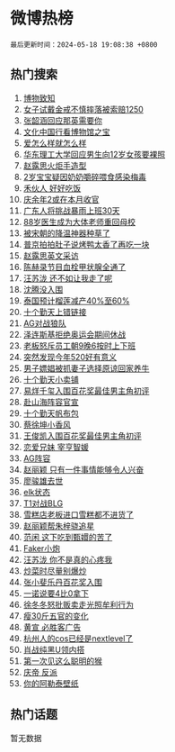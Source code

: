 # 微博热榜

`最后更新时间：2024-05-18 19:08:38 +0800`

## 热门搜索

1. [博物致知](https://m.weibo.cn/search?containerid=100103type%3D1%26t%3D10%26q%3D%23%E5%8D%9A%E7%89%A9%E8%87%B4%E7%9F%A5%23&stream_entry_id=51&isnewpage=1&extparam=seat%3D1%26dgr%3D0%26filter_type%3Drealtimehot%26stream_entry_id%3D51%26c_type%3D51%26pos%3D0%26cate%3D10103%26q%3D%2523%25E5%258D%259A%25E7%2589%25A9%25E8%2587%25B4%25E7%259F%25A5%2523%26display_time%3D1716030517%26pre_seqid%3D1716030516987026736103)
1. [女子试戴金戒不慎摔落被索赔1250](https://m.weibo.cn/search?containerid=100103type%3D1%26t%3D10%26q%3D%23%E5%A5%B3%E5%AD%90%E8%AF%95%E6%88%B4%E9%87%91%E6%88%92%E4%B8%8D%E6%85%8E%E6%91%94%E8%90%BD%E8%A2%AB%E7%B4%A2%E8%B5%941250%23&stream_entry_id=31&isnewpage=1&extparam=seat%3D1%26dgr%3D0%26realpos%3D1%26flag%3D2%26band_rank%3D1%26stream_entry_id%3D31%26filter_type%3Drealtimehot%26lcate%3D5001%26c_type%3D31%26cate%3D5001%26pos%3D0%26q%3D%2523%25E5%25A5%25B3%25E5%25AD%2590%25E8%25AF%2595%25E6%2588%25B4%25E9%2587%2591%25E6%2588%2592%25E4%25B8%258D%25E6%2585%258E%25E6%2591%2594%25E8%2590%25BD%25E8%25A2%25AB%25E7%25B4%25A2%25E8%25B5%25941250%2523%26display_time%3D1716030517%26pre_seqid%3D1716030516987026736103)
1. [张韶涵回应那英需要你](https://m.weibo.cn/search?containerid=100103type%3D1%26t%3D10%26q%3D%23%E5%BC%A0%E9%9F%B6%E6%B6%B5%E5%9B%9E%E5%BA%94%E9%82%A3%E8%8B%B1%E9%9C%80%E8%A6%81%E4%BD%A0%23&stream_entry_id=31&isnewpage=1&extparam=seat%3D1%26dgr%3D0%26realpos%3D2%26flag%3D1%26band_rank%3D2%26stream_entry_id%3D31%26filter_type%3Drealtimehot%26lcate%3D5001%26c_type%3D31%26cate%3D5001%26pos%3D1%26q%3D%2523%25E5%25BC%25A0%25E9%259F%25B6%25E6%25B6%25B5%25E5%259B%259E%25E5%25BA%2594%25E9%2582%25A3%25E8%258B%25B1%25E9%259C%2580%25E8%25A6%2581%25E4%25BD%25A0%2523%26display_time%3D1716030517%26pre_seqid%3D1716030516987026736103)
1. [文化中国行看博物馆之宝](https://m.weibo.cn/search?containerid=100103type%3D1%26t%3D10%26q%3D%23%E6%96%87%E5%8C%96%E4%B8%AD%E5%9B%BD%E8%A1%8C%E7%9C%8B%E5%8D%9A%E7%89%A9%E9%A6%86%E4%B9%8B%E5%AE%9D%23&stream_entry_id=31&isnewpage=1&extparam=seat%3D1%26dgr%3D0%26realpos%3D3%26flag%3D0%26band_rank%3D3%26stream_entry_id%3D31%26filter_type%3Drealtimehot%26lcate%3D5001%26c_type%3D31%26cate%3D5001%26pos%3D2%26q%3D%2523%25E6%2596%2587%25E5%258C%2596%25E4%25B8%25AD%25E5%259B%25BD%25E8%25A1%258C%25E7%259C%258B%25E5%258D%259A%25E7%2589%25A9%25E9%25A6%2586%25E4%25B9%258B%25E5%25AE%259D%2523%26display_time%3D1716030517%26pre_seqid%3D1716030516987026736103)
1. [爱怎么样就怎么样](https://m.weibo.cn/search?containerid=100103type%3D1%26t%3D10%26q%3D%23%E7%88%B1%E6%80%8E%E4%B9%88%E6%A0%B7%E5%B0%B1%E6%80%8E%E4%B9%88%E6%A0%B7%23&stream_entry_id=31&isnewpage=1&extparam=seat%3D1%26dgr%3D0%26adid%3D236658%26band_rank%3D4%26stream_entry_id%3D31%26is_ad_pos%3D1%26filter_type%3Drealtimehot%26lcate%3D5001%26c_type%3D31%26topic_ad%3D1%26cate%3D5001%26pos%3D3%26q%3D%2523%25E7%2588%25B1%25E6%2580%258E%25E4%25B9%2588%25E6%25A0%25B7%25E5%25B0%25B1%25E6%2580%258E%25E4%25B9%2588%25E6%25A0%25B7%2523%26display_time%3D1716030517%26pre_seqid%3D1716030516987026736103)
1. [华东理工大学回应男生向12岁女孩要裸照](https://m.weibo.cn/search?containerid=100103type%3D1%26t%3D10%26q%3D%23%E5%8D%8E%E4%B8%9C%E7%90%86%E5%B7%A5%E5%A4%A7%E5%AD%A6%E5%9B%9E%E5%BA%94%E7%94%B7%E7%94%9F%E5%90%9112%E5%B2%81%E5%A5%B3%E5%AD%A9%E8%A6%81%E8%A3%B8%E7%85%A7%23&stream_entry_id=31&isnewpage=1&extparam=seat%3D1%26dgr%3D0%26realpos%3D4%26flag%3D1%26band_rank%3D4%26stream_entry_id%3D31%26filter_type%3Drealtimehot%26lcate%3D5001%26c_type%3D31%26cate%3D5001%26pos%3D4%26q%3D%2523%25E5%258D%258E%25E4%25B8%259C%25E7%2590%2586%25E5%25B7%25A5%25E5%25A4%25A7%25E5%25AD%25A6%25E5%259B%259E%25E5%25BA%2594%25E7%2594%25B7%25E7%2594%259F%25E5%2590%259112%25E5%25B2%2581%25E5%25A5%25B3%25E5%25AD%25A9%25E8%25A6%2581%25E8%25A3%25B8%25E7%2585%25A7%2523%26display_time%3D1716030517%26pre_seqid%3D1716030516987026736103)
1. [赵露思火炬手造型](https://m.weibo.cn/search?containerid=100103type%3D1%26t%3D10%26q%3D%23%E8%B5%B5%E9%9C%B2%E6%80%9D%E7%81%AB%E7%82%AC%E6%89%8B%E9%80%A0%E5%9E%8B%23&stream_entry_id=31&isnewpage=1&extparam=seat%3D1%26dgr%3D0%26realpos%3D5%26flag%3D0%26band_rank%3D5%26stream_entry_id%3D31%26filter_type%3Drealtimehot%26lcate%3D5001%26c_type%3D31%26cate%3D5001%26pos%3D5%26q%3D%2523%25E8%25B5%25B5%25E9%259C%25B2%25E6%2580%259D%25E7%2581%25AB%25E7%2582%25AC%25E6%2589%258B%25E9%2580%25A0%25E5%259E%258B%2523%26display_time%3D1716030517%26pre_seqid%3D1716030516987026736103)
1. [2岁宝宝疑因奶奶嚼碎喂食感染梅毒](https://m.weibo.cn/search?containerid=100103type%3D1%26t%3D10%26q%3D%232%E5%B2%81%E5%AE%9D%E5%AE%9D%E7%96%91%E5%9B%A0%E5%A5%B6%E5%A5%B6%E5%9A%BC%E7%A2%8E%E5%96%82%E9%A3%9F%E6%84%9F%E6%9F%93%E6%A2%85%E6%AF%92%23&stream_entry_id=31&isnewpage=1&extparam=seat%3D1%26dgr%3D0%26realpos%3D6%26flag%3D0%26band_rank%3D6%26stream_entry_id%3D31%26filter_type%3Drealtimehot%26lcate%3D5001%26c_type%3D31%26cate%3D5001%26pos%3D6%26q%3D%25232%25E5%25B2%2581%25E5%25AE%259D%25E5%25AE%259D%25E7%2596%2591%25E5%259B%25A0%25E5%25A5%25B6%25E5%25A5%25B6%25E5%259A%25BC%25E7%25A2%258E%25E5%2596%2582%25E9%25A3%259F%25E6%2584%259F%25E6%259F%2593%25E6%25A2%2585%25E6%25AF%2592%2523%26display_time%3D1716030517%26pre_seqid%3D1716030516987026736103)
1. [禾伙人 好好吃饭](https://m.weibo.cn/search?containerid=100103type%3D1%26t%3D10%26q%3D%23%E7%A6%BE%E4%BC%99%E4%BA%BA+%E5%A5%BD%E5%A5%BD%E5%90%83%E9%A5%AD%23&stream_entry_id=31&isnewpage=1&extparam=seat%3D1%26dgr%3D0%26adid%3D236895%26band_rank%3D7%26stream_entry_id%3D31%26is_ad_pos%3D1%26filter_type%3Drealtimehot%26lcate%3D5001%26c_type%3D31%26topic_ad%3D1%26cate%3D5001%26pos%3D7%26q%3D%2523%25E7%25A6%25BE%25E4%25BC%2599%25E4%25BA%25BA%2520%25E5%25A5%25BD%25E5%25A5%25BD%25E5%2590%2583%25E9%25A5%25AD%2523%26display_time%3D1716030517%26pre_seqid%3D1716030516987026736103)
1. [庆余年2或在本月收官](https://m.weibo.cn/search?containerid=100103type%3D1%26t%3D10%26q%3D%23%E5%BA%86%E4%BD%99%E5%B9%B42%E6%88%96%E5%9C%A8%E6%9C%AC%E6%9C%88%E6%94%B6%E5%AE%98%23&stream_entry_id=31&isnewpage=1&extparam=seat%3D1%26dgr%3D0%26realpos%3D7%26flag%3D0%26band_rank%3D7%26stream_entry_id%3D31%26filter_type%3Drealtimehot%26lcate%3D5001%26c_type%3D31%26cate%3D5001%26pos%3D8%26q%3D%2523%25E5%25BA%2586%25E4%25BD%2599%25E5%25B9%25B42%25E6%2588%2596%25E5%259C%25A8%25E6%259C%25AC%25E6%259C%2588%25E6%2594%25B6%25E5%25AE%2598%2523%26display_time%3D1716030517%26pre_seqid%3D1716030516987026736103)
1. [广东人将挑战暴雨上班30天](https://m.weibo.cn/search?containerid=100103type%3D1%26t%3D10%26q%3D%23%E5%B9%BF%E4%B8%9C%E4%BA%BA%E5%B0%86%E6%8C%91%E6%88%98%E6%9A%B4%E9%9B%A8%E4%B8%8A%E7%8F%AD30%E5%A4%A9%23&stream_entry_id=31&isnewpage=1&extparam=seat%3D1%26dgr%3D0%26realpos%3D8%26flag%3D0%26band_rank%3D8%26stream_entry_id%3D31%26filter_type%3Drealtimehot%26lcate%3D5001%26c_type%3D31%26cate%3D5001%26pos%3D9%26q%3D%2523%25E5%25B9%25BF%25E4%25B8%259C%25E4%25BA%25BA%25E5%25B0%2586%25E6%258C%2591%25E6%2588%2598%25E6%259A%25B4%25E9%259B%25A8%25E4%25B8%258A%25E7%258F%25AD30%25E5%25A4%25A9%2523%26display_time%3D1716030517%26pre_seqid%3D1716030516987026736103)
1. [88岁医生成为大体老师重回母校](https://m.weibo.cn/search?containerid=100103type%3D1%26t%3D10%26q%3D%2388%E5%B2%81%E5%8C%BB%E7%94%9F%E6%88%90%E4%B8%BA%E5%A4%A7%E4%BD%93%E8%80%81%E5%B8%88%E9%87%8D%E5%9B%9E%E6%AF%8D%E6%A0%A1%23&stream_entry_id=31&isnewpage=1&extparam=seat%3D1%26dgr%3D0%26realpos%3D9%26flag%3D32768%26band_rank%3D9%26stream_entry_id%3D31%26filter_type%3Drealtimehot%26lcate%3D5001%26c_type%3D31%26cate%3D5001%26pos%3D10%26q%3D%252388%25E5%25B2%2581%25E5%258C%25BB%25E7%2594%259F%25E6%2588%2590%25E4%25B8%25BA%25E5%25A4%25A7%25E4%25BD%2593%25E8%2580%2581%25E5%25B8%2588%25E9%2587%258D%25E5%259B%259E%25E6%25AF%258D%25E6%25A0%25A1%2523%26display_time%3D1716030517%26pre_seqid%3D1716030516987026736103)
1. [被宋朝的降温神器种草了](https://m.weibo.cn/search?containerid=100103type%3D1%26t%3D10%26q%3D%23%E8%A2%AB%E5%AE%8B%E6%9C%9D%E7%9A%84%E9%99%8D%E6%B8%A9%E7%A5%9E%E5%99%A8%E7%A7%8D%E8%8D%89%E4%BA%86%23&stream_entry_id=31&isnewpage=1&extparam=seat%3D1%26dgr%3D0%26realpos%3D10%26flag%3D32768%26band_rank%3D10%26stream_entry_id%3D31%26filter_type%3Drealtimehot%26lcate%3D5001%26c_type%3D31%26cate%3D5001%26pos%3D11%26q%3D%2523%25E8%25A2%25AB%25E5%25AE%258B%25E6%259C%259D%25E7%259A%2584%25E9%2599%258D%25E6%25B8%25A9%25E7%25A5%259E%25E5%2599%25A8%25E7%25A7%258D%25E8%258D%2589%25E4%25BA%2586%2523%26display_time%3D1716030517%26pre_seqid%3D1716030516987026736103)
1. [普京拍拍肚子说烤鸭太香了再吃一块](https://m.weibo.cn/search?containerid=100103type%3D1%26t%3D10%26q%3D%23%E6%99%AE%E4%BA%AC%E6%8B%8D%E6%8B%8D%E8%82%9A%E5%AD%90%E8%AF%B4%E7%83%A4%E9%B8%AD%E5%A4%AA%E9%A6%99%E4%BA%86%E5%86%8D%E5%90%83%E4%B8%80%E5%9D%97%23&stream_entry_id=31&isnewpage=1&extparam=seat%3D1%26dgr%3D0%26realpos%3D11%26flag%3D2%26band_rank%3D11%26stream_entry_id%3D31%26filter_type%3Drealtimehot%26lcate%3D5001%26c_type%3D31%26cate%3D5001%26pos%3D12%26q%3D%2523%25E6%2599%25AE%25E4%25BA%25AC%25E6%258B%258D%25E6%258B%258D%25E8%2582%259A%25E5%25AD%2590%25E8%25AF%25B4%25E7%2583%25A4%25E9%25B8%25AD%25E5%25A4%25AA%25E9%25A6%2599%25E4%25BA%2586%25E5%2586%258D%25E5%2590%2583%25E4%25B8%2580%25E5%259D%2597%2523%26display_time%3D1716030517%26pre_seqid%3D1716030516987026736103)
1. [赵露思英文采访](https://m.weibo.cn/search?containerid=100103type%3D1%26t%3D10%26q%3D%23%E8%B5%B5%E9%9C%B2%E6%80%9D%E8%8B%B1%E6%96%87%E9%87%87%E8%AE%BF%23&stream_entry_id=31&isnewpage=1&extparam=seat%3D1%26dgr%3D0%26realpos%3D12%26flag%3D0%26band_rank%3D12%26stream_entry_id%3D31%26filter_type%3Drealtimehot%26lcate%3D5001%26c_type%3D31%26cate%3D5001%26pos%3D13%26q%3D%2523%25E8%25B5%25B5%25E9%259C%25B2%25E6%2580%259D%25E8%258B%25B1%25E6%2596%2587%25E9%2587%2587%25E8%25AE%25BF%2523%26display_time%3D1716030517%26pre_seqid%3D1716030516987026736103)
1. [陈赫录节目血栓甲状腺全通了](https://m.weibo.cn/search?containerid=100103type%3D1%26t%3D10%26q%3D%23%E9%99%88%E8%B5%AB%E5%BD%95%E8%8A%82%E7%9B%AE%E8%A1%80%E6%A0%93%E7%94%B2%E7%8A%B6%E8%85%BA%E5%85%A8%E9%80%9A%E4%BA%86%23&stream_entry_id=31&isnewpage=1&extparam=seat%3D1%26dgr%3D0%26realpos%3D13%26flag%3D2%26band_rank%3D13%26stream_entry_id%3D31%26filter_type%3Drealtimehot%26lcate%3D5001%26c_type%3D31%26cate%3D5001%26pos%3D14%26q%3D%2523%25E9%2599%2588%25E8%25B5%25AB%25E5%25BD%2595%25E8%258A%2582%25E7%259B%25AE%25E8%25A1%2580%25E6%25A0%2593%25E7%2594%25B2%25E7%258A%25B6%25E8%2585%25BA%25E5%2585%25A8%25E9%2580%259A%25E4%25BA%2586%2523%26display_time%3D1716030517%26pre_seqid%3D1716030516987026736103)
1. [汪苏泷 还不如让我走了呢](https://m.weibo.cn/search?containerid=100103type%3D1%26t%3D10%26q%3D%E6%B1%AA%E8%8B%8F%E6%B3%B7+%E8%BF%98%E4%B8%8D%E5%A6%82%E8%AE%A9%E6%88%91%E8%B5%B0%E4%BA%86%E5%91%A2&stream_entry_id=31&isnewpage=1&extparam=seat%3D1%26dgr%3D0%26realpos%3D14%26flag%3D2%26band_rank%3D14%26stream_entry_id%3D31%26filter_type%3Drealtimehot%26lcate%3D5001%26c_type%3D31%26cate%3D5001%26pos%3D15%26q%3D%25E6%25B1%25AA%25E8%258B%258F%25E6%25B3%25B7%2520%25E8%25BF%2598%25E4%25B8%258D%25E5%25A6%2582%25E8%25AE%25A9%25E6%2588%2591%25E8%25B5%25B0%25E4%25BA%2586%25E5%2591%25A2%26display_time%3D1716030517%26pre_seqid%3D1716030516987026736103)
1. [沈腾没入围](https://m.weibo.cn/search?containerid=100103type%3D1%26t%3D10%26q%3D%23%E6%B2%88%E8%85%BE%E6%B2%A1%E5%85%A5%E5%9B%B4%23&stream_entry_id=31&isnewpage=1&extparam=seat%3D1%26dgr%3D0%26realpos%3D15%26flag%3D0%26band_rank%3D15%26stream_entry_id%3D31%26filter_type%3Drealtimehot%26lcate%3D5001%26c_type%3D31%26cate%3D5001%26pos%3D16%26q%3D%2523%25E6%25B2%2588%25E8%2585%25BE%25E6%25B2%25A1%25E5%2585%25A5%25E5%259B%25B4%2523%26display_time%3D1716030517%26pre_seqid%3D1716030516987026736103)
1. [泰国预计榴莲减产40%至60%](https://m.weibo.cn/search?containerid=100103type%3D1%26t%3D10%26q%3D%23%E6%B3%B0%E5%9B%BD%E9%A2%84%E8%AE%A1%E6%A6%B4%E8%8E%B2%E5%87%8F%E4%BA%A740%25%E8%87%B360%25%23&stream_entry_id=31&isnewpage=1&extparam=seat%3D1%26dgr%3D0%26realpos%3D16%26flag%3D1%26band_rank%3D16%26stream_entry_id%3D31%26filter_type%3Drealtimehot%26lcate%3D5001%26c_type%3D31%26cate%3D5001%26pos%3D17%26q%3D%2523%25E6%25B3%25B0%25E5%259B%25BD%25E9%25A2%2584%25E8%25AE%25A1%25E6%25A6%25B4%25E8%258E%25B2%25E5%2587%258F%25E4%25BA%25A740%2525%25E8%2587%25B360%2525%2523%26display_time%3D1716030517%26pre_seqid%3D1716030516987026736103)
1. [十个勤天上错链接](https://m.weibo.cn/search?containerid=100103type%3D1%26t%3D10%26q%3D%23%E5%8D%81%E4%B8%AA%E5%8B%A4%E5%A4%A9%E4%B8%8A%E9%94%99%E9%93%BE%E6%8E%A5%23&stream_entry_id=31&isnewpage=1&extparam=seat%3D1%26dgr%3D0%26realpos%3D17%26flag%3D0%26band_rank%3D17%26stream_entry_id%3D31%26filter_type%3Drealtimehot%26lcate%3D5001%26c_type%3D31%26cate%3D5001%26pos%3D18%26q%3D%2523%25E5%258D%2581%25E4%25B8%25AA%25E5%258B%25A4%25E5%25A4%25A9%25E4%25B8%258A%25E9%2594%2599%25E9%2593%25BE%25E6%258E%25A5%2523%26display_time%3D1716030517%26pre_seqid%3D1716030516987026736103)
1. [AG对战狼队](https://m.weibo.cn/search?containerid=100103type%3D1%26t%3D10%26q%3D%23AG%E5%AF%B9%E6%88%98%E7%8B%BC%E9%98%9F%23&stream_entry_id=31&isnewpage=1&extparam=seat%3D1%26dgr%3D0%26realpos%3D18%26flag%3D1%26band_rank%3D18%26stream_entry_id%3D31%26filter_type%3Drealtimehot%26lcate%3D5001%26c_type%3D31%26cate%3D5001%26pos%3D19%26q%3D%2523AG%25E5%25AF%25B9%25E6%2588%2598%25E7%258B%25BC%25E9%2598%259F%2523%26display_time%3D1716030517%26pre_seqid%3D1716030516987026736103)
1. [泽连斯基拒绝奥运会期间休战](https://m.weibo.cn/search?containerid=100103type%3D1%26t%3D10%26q%3D%23%E6%B3%BD%E8%BF%9E%E6%96%AF%E5%9F%BA%E6%8B%92%E7%BB%9D%E5%A5%A5%E8%BF%90%E4%BC%9A%E6%9C%9F%E9%97%B4%E4%BC%91%E6%88%98%23&stream_entry_id=31&isnewpage=1&extparam=seat%3D1%26dgr%3D0%26realpos%3D19%26flag%3D0%26band_rank%3D19%26stream_entry_id%3D31%26filter_type%3Drealtimehot%26lcate%3D5001%26c_type%3D31%26cate%3D5001%26pos%3D20%26q%3D%2523%25E6%25B3%25BD%25E8%25BF%259E%25E6%2596%25AF%25E5%259F%25BA%25E6%258B%2592%25E7%25BB%259D%25E5%25A5%25A5%25E8%25BF%2590%25E4%25BC%259A%25E6%259C%259F%25E9%2597%25B4%25E4%25BC%2591%25E6%2588%2598%2523%26display_time%3D1716030517%26pre_seqid%3D1716030516987026736103)
1. [老板怒斥员工朝9晚6按时上下班](https://m.weibo.cn/search?containerid=100103type%3D1%26t%3D10%26q%3D%23%E8%80%81%E6%9D%BF%E6%80%92%E6%96%A5%E5%91%98%E5%B7%A5%E6%9C%9D9%E6%99%9A6%E6%8C%89%E6%97%B6%E4%B8%8A%E4%B8%8B%E7%8F%AD%23&stream_entry_id=31&isnewpage=1&extparam=seat%3D1%26dgr%3D0%26realpos%3D20%26flag%3D0%26band_rank%3D20%26stream_entry_id%3D31%26filter_type%3Drealtimehot%26lcate%3D5001%26c_type%3D31%26cate%3D5001%26pos%3D21%26q%3D%2523%25E8%2580%2581%25E6%259D%25BF%25E6%2580%2592%25E6%2596%25A5%25E5%2591%2598%25E5%25B7%25A5%25E6%259C%259D9%25E6%2599%259A6%25E6%258C%2589%25E6%2597%25B6%25E4%25B8%258A%25E4%25B8%258B%25E7%258F%25AD%2523%26display_time%3D1716030517%26pre_seqid%3D1716030516987026736103)
1. [突然发现今年520好有意义](https://m.weibo.cn/search?containerid=100103type%3D1%26t%3D10%26q%3D%23%E7%AA%81%E7%84%B6%E5%8F%91%E7%8E%B0%E4%BB%8A%E5%B9%B4520%E5%A5%BD%E6%9C%89%E6%84%8F%E4%B9%89%23&stream_entry_id=31&isnewpage=1&extparam=seat%3D1%26dgr%3D0%26realpos%3D21%26flag%3D0%26band_rank%3D21%26stream_entry_id%3D31%26filter_type%3Drealtimehot%26lcate%3D5001%26c_type%3D31%26cate%3D5001%26pos%3D22%26q%3D%2523%25E7%25AA%2581%25E7%2584%25B6%25E5%258F%2591%25E7%258E%25B0%25E4%25BB%258A%25E5%25B9%25B4520%25E5%25A5%25BD%25E6%259C%2589%25E6%2584%258F%25E4%25B9%2589%2523%26display_time%3D1716030517%26pre_seqid%3D1716030516987026736103)
1. [男子嫖娼被抓妻子选择原谅回家养牛](https://m.weibo.cn/search?containerid=100103type%3D1%26t%3D10%26q%3D%23%E7%94%B7%E5%AD%90%E5%AB%96%E5%A8%BC%E8%A2%AB%E6%8A%93%E5%A6%BB%E5%AD%90%E9%80%89%E6%8B%A9%E5%8E%9F%E8%B0%85%E5%9B%9E%E5%AE%B6%E5%85%BB%E7%89%9B%23&stream_entry_id=31&isnewpage=1&extparam=seat%3D1%26dgr%3D0%26realpos%3D22%26flag%3D2%26band_rank%3D22%26stream_entry_id%3D31%26filter_type%3Drealtimehot%26lcate%3D5001%26c_type%3D31%26cate%3D5001%26pos%3D23%26q%3D%2523%25E7%2594%25B7%25E5%25AD%2590%25E5%25AB%2596%25E5%25A8%25BC%25E8%25A2%25AB%25E6%258A%2593%25E5%25A6%25BB%25E5%25AD%2590%25E9%2580%2589%25E6%258B%25A9%25E5%258E%259F%25E8%25B0%2585%25E5%259B%259E%25E5%25AE%25B6%25E5%2585%25BB%25E7%2589%259B%2523%26display_time%3D1716030517%26pre_seqid%3D1716030516987026736103)
1. [十个勤天小卖铺](https://m.weibo.cn/search?containerid=100103type%3D1%26t%3D10%26q%3D%E5%8D%81%E4%B8%AA%E5%8B%A4%E5%A4%A9%E5%B0%8F%E5%8D%96%E9%93%BA&stream_entry_id=31&isnewpage=1&extparam=seat%3D1%26dgr%3D0%26realpos%3D23%26flag%3D0%26band_rank%3D23%26stream_entry_id%3D31%26filter_type%3Drealtimehot%26lcate%3D5001%26c_type%3D31%26cate%3D5001%26pos%3D24%26q%3D%25E5%258D%2581%25E4%25B8%25AA%25E5%258B%25A4%25E5%25A4%25A9%25E5%25B0%258F%25E5%258D%2596%25E9%2593%25BA%26display_time%3D1716030517%26pre_seqid%3D1716030516987026736103)
1. [易烊千玺入围百花奖最佳男主角初评](https://m.weibo.cn/search?containerid=100103type%3D1%26t%3D10%26q%3D%23%E6%98%93%E7%83%8A%E5%8D%83%E7%8E%BA%E5%85%A5%E5%9B%B4%E7%99%BE%E8%8A%B1%E5%A5%96%E6%9C%80%E4%BD%B3%E7%94%B7%E4%B8%BB%E8%A7%92%E5%88%9D%E8%AF%84%23&stream_entry_id=31&isnewpage=1&extparam=seat%3D1%26dgr%3D0%26realpos%3D24%26flag%3D0%26band_rank%3D24%26stream_entry_id%3D31%26filter_type%3Drealtimehot%26lcate%3D5001%26c_type%3D31%26cate%3D5001%26pos%3D25%26q%3D%2523%25E6%2598%2593%25E7%2583%258A%25E5%258D%2583%25E7%258E%25BA%25E5%2585%25A5%25E5%259B%25B4%25E7%2599%25BE%25E8%258A%25B1%25E5%25A5%2596%25E6%259C%2580%25E4%25BD%25B3%25E7%2594%25B7%25E4%25B8%25BB%25E8%25A7%2592%25E5%2588%259D%25E8%25AF%2584%2523%26display_time%3D1716030517%26pre_seqid%3D1716030516987026736103)
1. [赴山海阵容官宣](https://m.weibo.cn/search?containerid=100103type%3D1%26t%3D10%26q%3D%23%E8%B5%B4%E5%B1%B1%E6%B5%B7%E9%98%B5%E5%AE%B9%E5%AE%98%E5%AE%A3%23&stream_entry_id=31&isnewpage=1&extparam=seat%3D1%26dgr%3D0%26realpos%3D25%26flag%3D1%26band_rank%3D25%26stream_entry_id%3D31%26filter_type%3Drealtimehot%26lcate%3D5001%26c_type%3D31%26cate%3D5001%26pos%3D26%26q%3D%2523%25E8%25B5%25B4%25E5%25B1%25B1%25E6%25B5%25B7%25E9%2598%25B5%25E5%25AE%25B9%25E5%25AE%2598%25E5%25AE%25A3%2523%26display_time%3D1716030517%26pre_seqid%3D1716030516987026736103)
1. [十个勤天帆布包](https://m.weibo.cn/search?containerid=100103type%3D1%26t%3D10%26q%3D%E5%8D%81%E4%B8%AA%E5%8B%A4%E5%A4%A9%E5%B8%86%E5%B8%83%E5%8C%85&stream_entry_id=31&isnewpage=1&extparam=seat%3D1%26dgr%3D0%26realpos%3D26%26flag%3D0%26band_rank%3D26%26stream_entry_id%3D31%26filter_type%3Drealtimehot%26lcate%3D5001%26c_type%3D31%26cate%3D5001%26pos%3D27%26q%3D%25E5%258D%2581%25E4%25B8%25AA%25E5%258B%25A4%25E5%25A4%25A9%25E5%25B8%2586%25E5%25B8%2583%25E5%258C%2585%26display_time%3D1716030517%26pre_seqid%3D1716030516987026736103)
1. [蔡徐坤小香风](https://m.weibo.cn/search?containerid=100103type%3D1%26t%3D10%26q%3D%E8%94%A1%E5%BE%90%E5%9D%A4%E5%B0%8F%E9%A6%99%E9%A3%8E&stream_entry_id=31&isnewpage=1&extparam=seat%3D1%26dgr%3D0%26realpos%3D27%26flag%3D0%26band_rank%3D27%26stream_entry_id%3D31%26filter_type%3Drealtimehot%26lcate%3D5001%26c_type%3D31%26cate%3D5001%26pos%3D28%26q%3D%25E8%2594%25A1%25E5%25BE%2590%25E5%259D%25A4%25E5%25B0%258F%25E9%25A6%2599%25E9%25A3%258E%26display_time%3D1716030517%26pre_seqid%3D1716030516987026736103)
1. [王俊凯入围百花奖最佳男主角初评](https://m.weibo.cn/search?containerid=100103type%3D1%26t%3D10%26q%3D%23%E7%8E%8B%E4%BF%8A%E5%87%AF%E5%85%A5%E5%9B%B4%E7%99%BE%E8%8A%B1%E5%A5%96%E6%9C%80%E4%BD%B3%E7%94%B7%E4%B8%BB%E8%A7%92%E5%88%9D%E8%AF%84%23&stream_entry_id=31&isnewpage=1&extparam=seat%3D1%26dgr%3D0%26realpos%3D28%26flag%3D0%26band_rank%3D28%26stream_entry_id%3D31%26filter_type%3Drealtimehot%26lcate%3D5001%26c_type%3D31%26cate%3D5001%26pos%3D29%26q%3D%2523%25E7%258E%258B%25E4%25BF%258A%25E5%2587%25AF%25E5%2585%25A5%25E5%259B%25B4%25E7%2599%25BE%25E8%258A%25B1%25E5%25A5%2596%25E6%259C%2580%25E4%25BD%25B3%25E7%2594%25B7%25E4%25B8%25BB%25E8%25A7%2592%25E5%2588%259D%25E8%25AF%2584%2523%26display_time%3D1716030517%26pre_seqid%3D1716030516987026736103)
1. [恋爱兄妹 宰亨智媛](https://m.weibo.cn/search?containerid=100103type%3D1%26t%3D10%26q%3D%E6%81%8B%E7%88%B1%E5%85%84%E5%A6%B9+%E5%AE%B0%E4%BA%A8%E6%99%BA%E5%AA%9B&stream_entry_id=31&isnewpage=1&extparam=seat%3D1%26dgr%3D0%26realpos%3D29%26flag%3D1%26band_rank%3D29%26stream_entry_id%3D31%26filter_type%3Drealtimehot%26lcate%3D5001%26c_type%3D31%26cate%3D5001%26pos%3D30%26q%3D%25E6%2581%258B%25E7%2588%25B1%25E5%2585%2584%25E5%25A6%25B9%2520%25E5%25AE%25B0%25E4%25BA%25A8%25E6%2599%25BA%25E5%25AA%259B%26display_time%3D1716030517%26pre_seqid%3D1716030516987026736103)
1. [AG阵容](https://m.weibo.cn/search?containerid=100103type%3D1%26t%3D10%26q%3D%23AG%E9%98%B5%E5%AE%B9%23&stream_entry_id=31&isnewpage=1&extparam=seat%3D1%26dgr%3D0%26realpos%3D30%26flag%3D1%26band_rank%3D30%26stream_entry_id%3D31%26filter_type%3Drealtimehot%26lcate%3D5001%26c_type%3D31%26cate%3D5001%26pos%3D31%26q%3D%2523AG%25E9%2598%25B5%25E5%25AE%25B9%2523%26display_time%3D1716030517%26pre_seqid%3D1716030516987026736103)
1. [赵丽颖 只有一件事情能够令人兴奋](https://m.weibo.cn/search?containerid=100103type%3D1%26t%3D10%26q%3D%E8%B5%B5%E4%B8%BD%E9%A2%96+%E5%8F%AA%E6%9C%89%E4%B8%80%E4%BB%B6%E4%BA%8B%E6%83%85%E8%83%BD%E5%A4%9F%E4%BB%A4%E4%BA%BA%E5%85%B4%E5%A5%8B&stream_entry_id=31&isnewpage=1&extparam=seat%3D1%26dgr%3D0%26realpos%3D31%26flag%3D0%26band_rank%3D31%26stream_entry_id%3D31%26filter_type%3Drealtimehot%26lcate%3D5001%26c_type%3D31%26cate%3D5001%26pos%3D32%26q%3D%25E8%25B5%25B5%25E4%25B8%25BD%25E9%25A2%2596%2520%25E5%258F%25AA%25E6%259C%2589%25E4%25B8%2580%25E4%25BB%25B6%25E4%25BA%258B%25E6%2583%2585%25E8%2583%25BD%25E5%25A4%259F%25E4%25BB%25A4%25E4%25BA%25BA%25E5%2585%25B4%25E5%25A5%258B%26display_time%3D1716030517%26pre_seqid%3D1716030516987026736103)
1. [廖骏雄去世](https://m.weibo.cn/search?containerid=100103type%3D1%26t%3D10%26q%3D%23%E5%BB%96%E9%AA%8F%E9%9B%84%E5%8E%BB%E4%B8%96%23&stream_entry_id=31&isnewpage=1&extparam=seat%3D1%26dgr%3D0%26realpos%3D32%26flag%3D0%26band_rank%3D32%26stream_entry_id%3D31%26filter_type%3Drealtimehot%26lcate%3D5001%26c_type%3D31%26cate%3D5001%26pos%3D33%26q%3D%2523%25E5%25BB%2596%25E9%25AA%258F%25E9%259B%2584%25E5%258E%25BB%25E4%25B8%2596%2523%26display_time%3D1716030517%26pre_seqid%3D1716030516987026736103)
1. [elk状态](https://m.weibo.cn/search?containerid=100103type%3D1%26t%3D10%26q%3Delk%E7%8A%B6%E6%80%81&stream_entry_id=31&isnewpage=1&extparam=seat%3D1%26dgr%3D0%26realpos%3D33%26flag%3D1%26band_rank%3D33%26stream_entry_id%3D31%26filter_type%3Drealtimehot%26lcate%3D5001%26c_type%3D31%26cate%3D5001%26pos%3D34%26q%3Delk%25E7%258A%25B6%25E6%2580%2581%26display_time%3D1716030517%26pre_seqid%3D1716030516987026736103)
1. [T1对战BLG](https://m.weibo.cn/search?containerid=100103type%3D1%26t%3D10%26q%3D%23T1%E5%AF%B9%E6%88%98BLG%23&stream_entry_id=31&isnewpage=1&extparam=seat%3D1%26dgr%3D0%26realpos%3D34%26flag%3D0%26band_rank%3D34%26stream_entry_id%3D31%26filter_type%3Drealtimehot%26lcate%3D5001%26c_type%3D31%26cate%3D5001%26pos%3D35%26q%3D%2523T1%25E5%25AF%25B9%25E6%2588%2598BLG%2523%26display_time%3D1716030517%26pre_seqid%3D1716030516987026736103)
1. [雪糕店老板进口雪糕都不进货了](https://m.weibo.cn/search?containerid=100103type%3D1%26t%3D10%26q%3D%23%E9%9B%AA%E7%B3%95%E5%BA%97%E8%80%81%E6%9D%BF%E8%BF%9B%E5%8F%A3%E9%9B%AA%E7%B3%95%E9%83%BD%E4%B8%8D%E8%BF%9B%E8%B4%A7%E4%BA%86%23&stream_entry_id=31&isnewpage=1&extparam=seat%3D1%26dgr%3D0%26realpos%3D35%26flag%3D0%26band_rank%3D35%26stream_entry_id%3D31%26filter_type%3Drealtimehot%26lcate%3D5001%26c_type%3D31%26cate%3D5001%26pos%3D36%26q%3D%2523%25E9%259B%25AA%25E7%25B3%2595%25E5%25BA%2597%25E8%2580%2581%25E6%259D%25BF%25E8%25BF%259B%25E5%258F%25A3%25E9%259B%25AA%25E7%25B3%2595%25E9%2583%25BD%25E4%25B8%258D%25E8%25BF%259B%25E8%25B4%25A7%25E4%25BA%2586%2523%26display_time%3D1716030517%26pre_seqid%3D1716030516987026736103)
1. [赵丽颖帮朱梓骁追星](https://m.weibo.cn/search?containerid=100103type%3D1%26t%3D10%26q%3D%23%E8%B5%B5%E4%B8%BD%E9%A2%96%E5%B8%AE%E6%9C%B1%E6%A2%93%E9%AA%81%E8%BF%BD%E6%98%9F%23&stream_entry_id=31&isnewpage=1&extparam=seat%3D1%26dgr%3D0%26realpos%3D36%26flag%3D1%26band_rank%3D36%26stream_entry_id%3D31%26filter_type%3Drealtimehot%26lcate%3D5001%26c_type%3D31%26cate%3D5001%26pos%3D37%26q%3D%2523%25E8%25B5%25B5%25E4%25B8%25BD%25E9%25A2%2596%25E5%25B8%25AE%25E6%259C%25B1%25E6%25A2%2593%25E9%25AA%2581%25E8%25BF%25BD%25E6%2598%259F%2523%26display_time%3D1716030517%26pre_seqid%3D1716030516987026736103)
1. [范闲 这下吃到甄嬛的苦了](https://m.weibo.cn/search?containerid=100103type%3D1%26t%3D10%26q%3D%E8%8C%83%E9%97%B2+%E8%BF%99%E4%B8%8B%E5%90%83%E5%88%B0%E7%94%84%E5%AC%9B%E7%9A%84%E8%8B%A6%E4%BA%86&stream_entry_id=31&isnewpage=1&extparam=seat%3D1%26dgr%3D0%26realpos%3D37%26flag%3D0%26band_rank%3D37%26stream_entry_id%3D31%26filter_type%3Drealtimehot%26lcate%3D5001%26c_type%3D31%26cate%3D5001%26pos%3D38%26q%3D%25E8%258C%2583%25E9%2597%25B2%2520%25E8%25BF%2599%25E4%25B8%258B%25E5%2590%2583%25E5%2588%25B0%25E7%2594%2584%25E5%25AC%259B%25E7%259A%2584%25E8%258B%25A6%25E4%25BA%2586%26display_time%3D1716030517%26pre_seqid%3D1716030516987026736103)
1. [Faker小炮](https://m.weibo.cn/search?containerid=100103type%3D1%26t%3D10%26q%3DFaker%E5%B0%8F%E7%82%AE&stream_entry_id=31&isnewpage=1&extparam=seat%3D1%26dgr%3D0%26realpos%3D38%26flag%3D1%26band_rank%3D38%26stream_entry_id%3D31%26filter_type%3Drealtimehot%26lcate%3D5001%26c_type%3D31%26cate%3D5001%26pos%3D39%26q%3DFaker%25E5%25B0%258F%25E7%2582%25AE%26display_time%3D1716030517%26pre_seqid%3D1716030516987026736103)
1. [汪苏泷 你不是真的心疼我](https://m.weibo.cn/search?containerid=100103type%3D1%26t%3D10%26q%3D%E6%B1%AA%E8%8B%8F%E6%B3%B7+%E4%BD%A0%E4%B8%8D%E6%98%AF%E7%9C%9F%E7%9A%84%E5%BF%83%E7%96%BC%E6%88%91&stream_entry_id=31&isnewpage=1&extparam=seat%3D1%26dgr%3D0%26realpos%3D39%26flag%3D0%26band_rank%3D39%26stream_entry_id%3D31%26filter_type%3Drealtimehot%26lcate%3D5001%26c_type%3D31%26cate%3D5001%26pos%3D40%26q%3D%25E6%25B1%25AA%25E8%258B%258F%25E6%25B3%25B7%2520%25E4%25BD%25A0%25E4%25B8%258D%25E6%2598%25AF%25E7%259C%259F%25E7%259A%2584%25E5%25BF%2583%25E7%2596%25BC%25E6%2588%2591%26display_time%3D1716030517%26pre_seqid%3D1716030516987026736103)
1. [炒菜时尽量别爆炒](https://m.weibo.cn/search?containerid=100103type%3D1%26t%3D10%26q%3D%23%E7%82%92%E8%8F%9C%E6%97%B6%E5%B0%BD%E9%87%8F%E5%88%AB%E7%88%86%E7%82%92%23&stream_entry_id=31&isnewpage=1&extparam=seat%3D1%26dgr%3D0%26realpos%3D40%26flag%3D1%26band_rank%3D40%26stream_entry_id%3D31%26filter_type%3Drealtimehot%26lcate%3D5001%26c_type%3D31%26cate%3D5001%26pos%3D41%26q%3D%2523%25E7%2582%2592%25E8%258F%259C%25E6%2597%25B6%25E5%25B0%25BD%25E9%2587%258F%25E5%2588%25AB%25E7%2588%2586%25E7%2582%2592%2523%26display_time%3D1716030517%26pre_seqid%3D1716030516987026736103)
1. [张小斐乐丹百花奖入围](https://m.weibo.cn/search?containerid=100103type%3D1%26t%3D10%26q%3D%23%E5%BC%A0%E5%B0%8F%E6%96%90%E4%B9%90%E4%B8%B9%E7%99%BE%E8%8A%B1%E5%A5%96%E5%85%A5%E5%9B%B4%23&stream_entry_id=31&isnewpage=1&extparam=seat%3D1%26dgr%3D0%26realpos%3D41%26flag%3D1%26band_rank%3D41%26stream_entry_id%3D31%26filter_type%3Drealtimehot%26lcate%3D5001%26c_type%3D31%26cate%3D5001%26pos%3D42%26q%3D%2523%25E5%25BC%25A0%25E5%25B0%258F%25E6%2596%2590%25E4%25B9%2590%25E4%25B8%25B9%25E7%2599%25BE%25E8%258A%25B1%25E5%25A5%2596%25E5%2585%25A5%25E5%259B%25B4%2523%26display_time%3D1716030517%26pre_seqid%3D1716030516987026736103)
1. [一诺说要4比0拿下](https://m.weibo.cn/search?containerid=100103type%3D1%26t%3D10%26q%3D%23%E4%B8%80%E8%AF%BA%E8%AF%B4%E8%A6%814%E6%AF%940%E6%8B%BF%E4%B8%8B%23&stream_entry_id=31&isnewpage=1&extparam=seat%3D1%26dgr%3D0%26realpos%3D42%26flag%3D1%26band_rank%3D42%26stream_entry_id%3D31%26filter_type%3Drealtimehot%26lcate%3D5001%26c_type%3D31%26cate%3D5001%26pos%3D43%26q%3D%2523%25E4%25B8%2580%25E8%25AF%25BA%25E8%25AF%25B4%25E8%25A6%25814%25E6%25AF%25940%25E6%258B%25BF%25E4%25B8%258B%2523%26display_time%3D1716030517%26pre_seqid%3D1716030516987026736103)
1. [徐冬冬怒批贩卖走光照牟利行为](https://m.weibo.cn/search?containerid=100103type%3D1%26t%3D10%26q%3D%23%E5%BE%90%E5%86%AC%E5%86%AC%E6%80%92%E6%89%B9%E8%B4%A9%E5%8D%96%E8%B5%B0%E5%85%89%E7%85%A7%E7%89%9F%E5%88%A9%E8%A1%8C%E4%B8%BA%23&stream_entry_id=31&isnewpage=1&extparam=seat%3D1%26dgr%3D0%26realpos%3D43%26flag%3D1%26band_rank%3D43%26stream_entry_id%3D31%26filter_type%3Drealtimehot%26lcate%3D5001%26c_type%3D31%26cate%3D5001%26pos%3D44%26q%3D%2523%25E5%25BE%2590%25E5%2586%25AC%25E5%2586%25AC%25E6%2580%2592%25E6%2589%25B9%25E8%25B4%25A9%25E5%258D%2596%25E8%25B5%25B0%25E5%2585%2589%25E7%2585%25A7%25E7%2589%259F%25E5%2588%25A9%25E8%25A1%258C%25E4%25B8%25BA%2523%26display_time%3D1716030517%26pre_seqid%3D1716030516987026736103)
1. [瘦30斤五官的变化](https://m.weibo.cn/search?containerid=100103type%3D1%26t%3D10%26q%3D%23%E7%98%A630%E6%96%A4%E4%BA%94%E5%AE%98%E7%9A%84%E5%8F%98%E5%8C%96%23&stream_entry_id=31&isnewpage=1&extparam=seat%3D1%26dgr%3D0%26realpos%3D44%26flag%3D1%26band_rank%3D44%26stream_entry_id%3D31%26filter_type%3Drealtimehot%26lcate%3D5001%26c_type%3D31%26cate%3D5001%26pos%3D45%26q%3D%2523%25E7%2598%25A630%25E6%2596%25A4%25E4%25BA%2594%25E5%25AE%2598%25E7%259A%2584%25E5%258F%2598%25E5%258C%2596%2523%26display_time%3D1716030517%26pre_seqid%3D1716030516987026736103)
1. [黄宣 必胜客广告](https://m.weibo.cn/search?containerid=100103type%3D1%26t%3D10%26q%3D%E9%BB%84%E5%AE%A3+%E5%BF%85%E8%83%9C%E5%AE%A2%E5%B9%BF%E5%91%8A&stream_entry_id=31&isnewpage=1&extparam=seat%3D1%26dgr%3D0%26realpos%3D45%26flag%3D1%26band_rank%3D45%26stream_entry_id%3D31%26filter_type%3Drealtimehot%26lcate%3D5001%26c_type%3D31%26cate%3D5001%26pos%3D46%26q%3D%25E9%25BB%2584%25E5%25AE%25A3%2520%25E5%25BF%2585%25E8%2583%259C%25E5%25AE%25A2%25E5%25B9%25BF%25E5%2591%258A%26display_time%3D1716030517%26pre_seqid%3D1716030516987026736103)
1. [杭州人的cos已经是nextlevel了](https://m.weibo.cn/search?containerid=100103type%3D1%26t%3D10%26q%3D%23%E6%9D%AD%E5%B7%9E%E4%BA%BA%E7%9A%84cos%E5%B7%B2%E7%BB%8F%E6%98%AFnextlevel%E4%BA%86%23&stream_entry_id=31&isnewpage=1&extparam=seat%3D1%26dgr%3D0%26realpos%3D46%26flag%3D1%26band_rank%3D46%26stream_entry_id%3D31%26filter_type%3Drealtimehot%26lcate%3D5001%26c_type%3D31%26cate%3D5001%26pos%3D47%26q%3D%2523%25E6%259D%25AD%25E5%25B7%259E%25E4%25BA%25BA%25E7%259A%2584cos%25E5%25B7%25B2%25E7%25BB%258F%25E6%2598%25AFnextlevel%25E4%25BA%2586%2523%26display_time%3D1716030517%26pre_seqid%3D1716030516987026736103)
1. [肖战纯黑U领内搭](https://m.weibo.cn/search?containerid=100103type%3D1%26t%3D10%26q%3D%23%E8%82%96%E6%88%98%E7%BA%AF%E9%BB%91U%E9%A2%86%E5%86%85%E6%90%AD%23&stream_entry_id=31&isnewpage=1&extparam=seat%3D1%26dgr%3D0%26realpos%3D47%26flag%3D1%26band_rank%3D47%26stream_entry_id%3D31%26filter_type%3Drealtimehot%26lcate%3D5001%26c_type%3D31%26cate%3D5001%26pos%3D48%26q%3D%2523%25E8%2582%2596%25E6%2588%2598%25E7%25BA%25AF%25E9%25BB%2591U%25E9%25A2%2586%25E5%2586%2585%25E6%2590%25AD%2523%26display_time%3D1716030517%26pre_seqid%3D1716030516987026736103)
1. [第一次见这么聪明的猴](https://m.weibo.cn/search?containerid=100103type%3D1%26t%3D10%26q%3D%E7%AC%AC%E4%B8%80%E6%AC%A1%E8%A7%81%E8%BF%99%E4%B9%88%E8%81%AA%E6%98%8E%E7%9A%84%E7%8C%B4&stream_entry_id=31&isnewpage=1&extparam=seat%3D1%26dgr%3D0%26realpos%3D48%26flag%3D1%26band_rank%3D48%26stream_entry_id%3D31%26filter_type%3Drealtimehot%26lcate%3D5001%26c_type%3D31%26cate%3D5001%26pos%3D49%26q%3D%25E7%25AC%25AC%25E4%25B8%2580%25E6%25AC%25A1%25E8%25A7%2581%25E8%25BF%2599%25E4%25B9%2588%25E8%2581%25AA%25E6%2598%258E%25E7%259A%2584%25E7%258C%25B4%26display_time%3D1716030517%26pre_seqid%3D1716030516987026736103)
1. [庆帝 反派](https://m.weibo.cn/search?containerid=100103type%3D1%26t%3D10%26q%3D%E5%BA%86%E5%B8%9D+%E5%8F%8D%E6%B4%BE&stream_entry_id=31&isnewpage=1&extparam=seat%3D1%26dgr%3D0%26realpos%3D49%26flag%3D0%26band_rank%3D49%26stream_entry_id%3D31%26filter_type%3Drealtimehot%26lcate%3D5001%26c_type%3D31%26cate%3D5001%26pos%3D50%26q%3D%25E5%25BA%2586%25E5%25B8%259D%2520%25E5%258F%258D%25E6%25B4%25BE%26display_time%3D1716030517%26pre_seqid%3D1716030516987026736103)
1. [你的阿勒泰壁纸](https://m.weibo.cn/search?containerid=100103type%3D1%26t%3D10%26q%3D%23%E4%BD%A0%E7%9A%84%E9%98%BF%E5%8B%92%E6%B3%B0%E5%A3%81%E7%BA%B8%23&stream_entry_id=31&isnewpage=1&extparam=seat%3D1%26dgr%3D0%26realpos%3D50%26flag%3D1%26band_rank%3D50%26stream_entry_id%3D31%26filter_type%3Drealtimehot%26lcate%3D5001%26c_type%3D31%26cate%3D5001%26pos%3D51%26q%3D%2523%25E4%25BD%25A0%25E7%259A%2584%25E9%2598%25BF%25E5%258B%2592%25E6%25B3%25B0%25E5%25A3%2581%25E7%25BA%25B8%2523%26display_time%3D1716030517%26pre_seqid%3D1716030516987026736103)

## 热门话题

暂无数据
